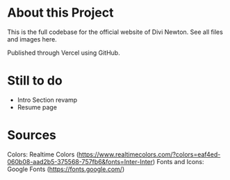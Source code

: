 # About this Project
This is the full codebase for the official website of Divi Newton. See all files and images here.

Published through Vercel using GitHub.

# Still to do

- Intro Section revamp
- Resume page

# Sources
Colors: Realtime Colors (https://www.realtimecolors.com/?colors=eaf4ed-060b08-aad2b5-375568-757fb6&fonts=Inter-Inter)
Fonts and Icons: Google Fonts (https://fonts.google.com/)
